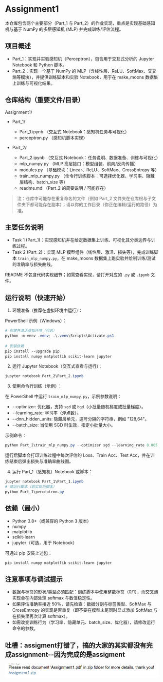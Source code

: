 # Assignment1

本仓库包含两个主要部分（Part_1 与 Part_2）的作业实现，重点是实现基础感知机与基于 NumPy 的多层感知机 (MLP) 并完成训练/评估流程。

## 项目概述

- Part_1：实现并实验感知机（Perceptron），包含用于交互式分析的 Jupyter Notebook 和 Python 脚本。
- Part_2：实现一个基于 NumPy 的 MLP（含线性层、ReLU、SoftMax、交叉熵等模块），并提供训练脚本和实验 Notebook，用于在 make_moons 数据集上训练与可视化结果。

## 仓库结构（重要文件/目录）

Assignment1/
- Part_1/
  - Part_1.ipynb        （交互式 Notebook：感知机任务与可视化）
  - perceptron.py       （感知机脚本实现）

- Part_2/
  - Part_2.ipynb        （交互式 Notebook：任务说明、数据准备、训练与可视化）
  - mlp_numpy.py        （MLP 高层接口：模型组装、前向/反向传播）
  - modules.py          （基础模块：Linear、ReLU、SoftMax、CrossEntropy 等）
  - train_mlp_numpy.py  （命令行训练脚本：可选择优化器、学习率、隐藏层结构、batch_size 等）
  - readme.md           （Part_2 的简要说明 / 可能存在）

> 注：仓库中可能存在重复命名的文件（例如 Part_2 文件夹在仓库根与子文件夹下都可能存在副本）；请以你的工作目录（你正在编辑/运行的路径）为准。

## 主要任务说明

- Task 1 (Part_1)：实现感知机并在给定数据集上训练、可视化其分类边界与训练过程。
- Task 2 (Part_2)：实现 MLP 模型组件（线性层、激活、损失等），完成训练脚本 `train_mlp_numpy.py`，在 make_moons 数据集上跑实验并绘制训练/测试的准确率与损失曲线。

README 不包含代码实现细节；如需查看实现，请打开对应的 `.py` 或 `.ipynb` 文件。

## 运行说明（快速开始）

1) 环境准备（推荐在虚拟环境中运行）：

PowerShell 示例（Windows）：

```powershell
# 创建并激活虚拟环境（可选）
python -m venv .venv; .\.venv\Scripts\Activate.ps1

# 安装依赖
pip install --upgrade pip
pip install numpy matplotlib scikit-learn jupyter
```

2) 运行 Jupyter Notebook（交互式查看与运行）：

```powershell
jupyter notebook Part_2\Part_2.ipynb
```

3) 使用命令行训练（示例）：

在 PowerShell 中运行 `train_mlp_numpy.py`，示例参数说明：

- --optimizer: 优化器，支持 `sgd` 或 `bgd`（小批量随机梯度或批量梯度）。
- --learning_rate: 学习率（浮点数）。
- --dnn_hidden_units: 隐藏层单元，逗号分隔的字符串，例如 "128,64"。
- --batch_size: 当使用 SGD 时生效，指定小批量大小。

示例命令：

```powershell
python Part_2\train_mlp_numpy.py --optimizer sgd --learning_rate 0.005 --dnn_hidden_units "128,64" --batch_size 32
```

运行后脚本会打印训练过程中每次评估的 Loss、Train Acc、Test Acc，并在训练结束后弹出损失与准确率曲线图。

4) 运行 Part_1（感知机）Notebook 或脚本：

```powershell
jupyter notebook Part_1\Part_1.ipynb
# 或运行脚本（若实现为脚本）
python Part_1\perceptron.py
```

## 依赖（最小）

- Python 3.8+（或兼容的 Python 3 版本）
- numpy
- matplotlib
- scikit-learn
- jupyter（可选，用于 Notebook）

可通过 pip 安装上述包：

```powershell
pip install numpy matplotlib scikit-learn jupyter
```

## 注意事项与调试提示

- 数据与标签的形状/类型必须匹配：训练脚本中使用整数标签（0/1），而交叉熵实现会在内部处理 softmax 与数值稳定性。
- 如果评估准确率接近 50%，请先检查：数据分割与标签类型、SoftMax 与 CrossEntropy 的实现是否重复（即不要在模型末尾同时显式添加 SoftMax 与在损失里再次计算 softmax）。
- 如需改变训练行为（学习率、隐藏单元、batch_size、优化器），请修改运行命令的参数。

## 吐槽：assigment打错了，搞的大家的其实都没有完成assignment--因为完成的是assigment
![alt text](image.png)
